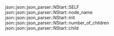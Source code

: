 json::json::json_parser::NStart::SELF
json::json::json_parser::NStart::node_name
json::json::json_parser::NStart::init
json::json::json_parser::NStart::number_of_children
json::json::json_parser::NStart::child